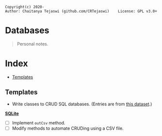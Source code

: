 ﻿    Copyright(c) 2020-
    Author: Chaitanya Tejaswi (github.com/CRTejaswi)    License: GPL v3.0+

# Databases
> Personal notes.

# Index

- [Templates](#templates)

## Templates

- Write classes to CRUD SQL databases. (Entries are from [this dataset](https://crtejaswi.github.io/API/latex1.json).)

[__SQLite__](resources/SQLite.py) <br>

- [ ] Implement `outCsv` method.
- [ ] Modify methods to automate CRUDing using a CSV file.

